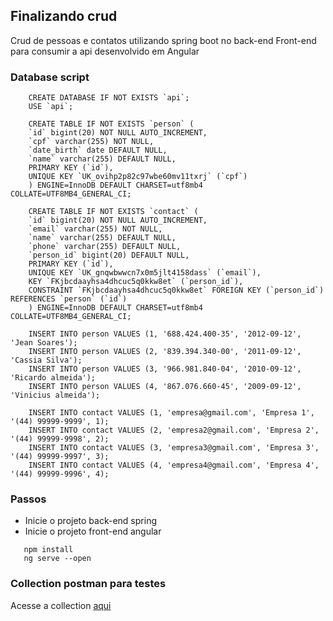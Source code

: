 ## Finalizando crud

Crud de pessoas e contatos utilizando spring boot no back-end
Front-end para consumir a api desenvolvido em Angular

### Database script
```
    CREATE DATABASE IF NOT EXISTS `api`;
    USE `api`;

    CREATE TABLE IF NOT EXISTS `person` (
    `id` bigint(20) NOT NULL AUTO_INCREMENT,
    `cpf` varchar(255) NOT NULL,
    `date_birth` date DEFAULT NULL,
    `name` varchar(255) DEFAULT NULL,
    PRIMARY KEY (`id`),
    UNIQUE KEY `UK_ovihp2p82c97wbe60mv11txrj` (`cpf`)
    ) ENGINE=InnoDB DEFAULT CHARSET=utf8mb4 COLLATE=UTF8MB4_GENERAL_CI;

    CREATE TABLE IF NOT EXISTS `contact` (
    `id` bigint(20) NOT NULL AUTO_INCREMENT,
    `email` varchar(255) NOT NULL,
    `name` varchar(255) DEFAULT NULL,
    `phone` varchar(255) DEFAULT NULL,
    `person_id` bigint(20) DEFAULT NULL,
    PRIMARY KEY (`id`),
    UNIQUE KEY `UK_gnqwbwwcn7x0m5jlt4158dass` (`email`),
    KEY `FKjbcdaayhsa4dhcuc5q0kkw8et` (`person_id`),
    CONSTRAINT `FKjbcdaayhsa4dhcuc5q0kkw8et` FOREIGN KEY (`person_id`) REFERENCES `person` (`id`)
    ) ENGINE=InnoDB DEFAULT CHARSET=utf8mb4 COLLATE=UTF8MB4_GENERAL_CI;

    INSERT INTO person VALUES (1, '688.424.400-35', '2012-09-12', 'Jean Soares');
    INSERT INTO person VALUES (2, '839.394.340-00', '2011-09-12', 'Cassia Silva');
    INSERT INTO person VALUES (3, '966.981.840-04', '2010-09-12', 'Ricardo almeida');
    INSERT INTO person VALUES (4, '867.076.660-45', '2009-09-12', 'Vinicius almeida');

    INSERT INTO contact VALUES (1, 'empresa@gmail.com', 'Empresa 1', '(44) 99999-9999', 1);
    INSERT INTO contact VALUES (2, 'empresa2@gmail.com', 'Empresa 2', '(44) 99999-9998', 2);
    INSERT INTO contact VALUES (3, 'empresa3@gmail.com', 'Empresa 3', '(44) 99999-9997', 3);
    INSERT INTO contact VALUES (4, 'empresa4@gmail.com', 'Empresa 4', '(44) 99999-9996', 4);
```

### Passos
 - Inicie o projeto back-end spring
 - Inicie o projeto front-end angular
 ```
    npm install
    ng serve --open
 ```

### Collection postman para testes
Acesse a collection [aqui](https://www.postman.com/winter-comet-282388/workspace/person-elotech)